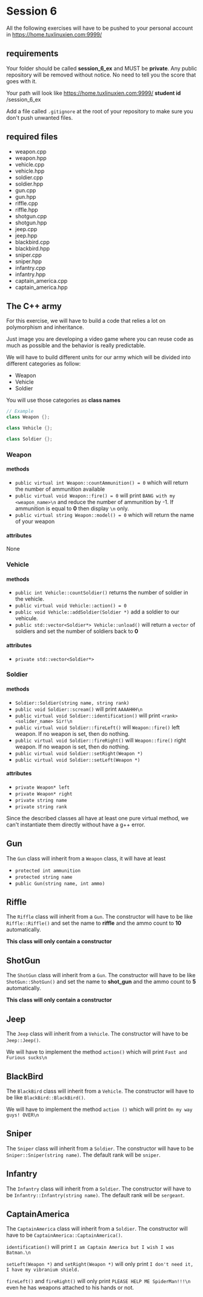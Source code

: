 # Session 6

All the following exercises will have to be pushed to your personal account
in https://home.tuxlinuxien.com:9999/

## requirements

Your folder should be called **session_6_ex** and MUST be **private**. Any
public repository will be removed without notice. No need to tell you the score
that goes with it.

Your path will look like
https://home.tuxlinuxien.com:9999/ **student id** /session_6_ex

Add a file called `.gitignore` at the root of your repository to make sure you
don't push unwanted files.

## required files

* weapon.cpp
* weapon.hpp
* vehicle.cpp
* vehicle.hpp
* soldier.cpp
* soldier.hpp
* gun.cpp
* gun.hpp
* riffle.cpp
* riffle.hpp
* shotgun.cpp
* shotgun.hpp
* jeep.cpp
* jeep.hpp
* blackbird.cpp
* blackbird.hpp
* sniper.cpp
* sniper.hpp
* infantry.cpp
* infantry.hpp
* captain_america.cpp
* captain_america.hpp

## The C++ army

For this exercise, we will have to build a code that relies a lot on
polymorphism and inheritance.

Just image you are developing a video game where you can reuse code as much as
possible and the behavior is really predictable.

We will have to build different units for our army which will be divided into
different categories as follow:

* Weapon
* Vehicle
* Soldier

You will use those categories as **class names**

```cpp
// Example
class Weapon {};

class Vehicle {};

class Soldier {};
```

### Weapon

#### methods

* `public virtual int Weapon::countAmmunition() = 0` which will return the
    number of ammunition available
* `public virtual void Weapon::fire() = 0` will print
`BANG with my <weapon_name>\n` and reduce the number of ammunition by -1.
If ammunition is equal to **0** then display `\n` only.
* `public virtual string Weapon::model() = 0` which will return the name
of your weapon

#### attributes

None

### Vehicle

#### methods

* `public int Vehicle::countSoldier()` returns the number of soldier
in the vehicle.
* `public virtual void Vehicle::action() = 0`
* `public void Vehicle::addSoldier(Soldier *)` add a soldier to our vehicule.
* `public std::vector<Soldier*> Vehicle::unload()` will return a `vector` of
soldiers and set the number of soldiers back to **0**

#### attributes

* `private std::vector<Soldier*>`

### Soldier

#### methods

* `Soldier::Soldier(string name, string rank)`
* `public void Soldier::scream()` will print `AAAAHHH\n`
* `public virtual void Soldier::identification()` will print
`<rank> <solider_name> Sir!\n`
* `public virtual void Soldier::fireLeft()` will `Weapon::fire()` left weapon.
If no weapon is set, then do nothing.
* `public virtual void Soldier::fireRight()` will `Weapon::fire()` right
weapon. If no weapon is set, then do nothing.
* `public virtual void Soldier::setRight(Weapon *)`
* `public virtual void Soldier::setLeft(Weapon *)`

#### attributes

* `private Weapon* left`
* `private Weapon* right`
* `private string name`
* `private string rank`


Since the described classes all have at least one pure virtual method, we can't
instantiate them directly without have a g++ error.

## Gun

The `Gun` class will inherit from a `Weapon` class, it will have at least

* `protected int ammunition`
* `protected string name`
* `public Gun(string name, int ammo)`

## Riffle

The `Riffle` class will inherit from a `Gun`. The constructor will have to be
like `Riffle::Riffle()` and set the name to **riffle** and the ammo count to
**10** automatically.

**This class will only contain a constructor**

## ShotGun

The `ShotGun` class will inherit from a `Gun`. The constructor will have to be
like `ShotGun::ShotGun()` and set the name to **shot_gun** and the ammo count
to **5** automatically.

**This class will only contain a constructor**

## Jeep

The `Jeep` class will inherit from a `Vehicle`. The constructor will have to be
`Jeep::Jeep()`.

We will have to implement the method `action()` which will print
`Fast and Furious sucks\n`

## BlackBird

The `BlackBird` class will inherit from a `Vehicle`. The constructor will have
to be like `BlackBird::BlackBird()`.

We will have to implement the method `action
()` which will print
`On my way guys! OVER\n`

## Sniper

The `Sniper` class will inherit from a `Soldier`. The constructor will have to
be `Sniper::Sniper(string name)`. The default rank will be `sniper`.

## Infantry

The `Infantry` class will inherit from a `Soldier`. The constructor will have
to be `Infantry::Infantry(string name)`. The default rank will be `sergeant`.

## CaptainAmerica

The `CaptainAmerica` class will inherit from a `Soldier`. The constructor will
have to be `CaptainAmerica::CaptainAmerica()`.

`identification()` will print `I am Captain America but I wish I was Batman.\n`

`setLeft(Weapon *)` and `setRight(Weapon *)` will only print
`I don't need it, I have my vibranium shield.`

`fireLeft()` and `fireRight()` will only print `PLEASE HELP ME SpiderMan!!!\n`
even he has weapons attached to his hands or not.

